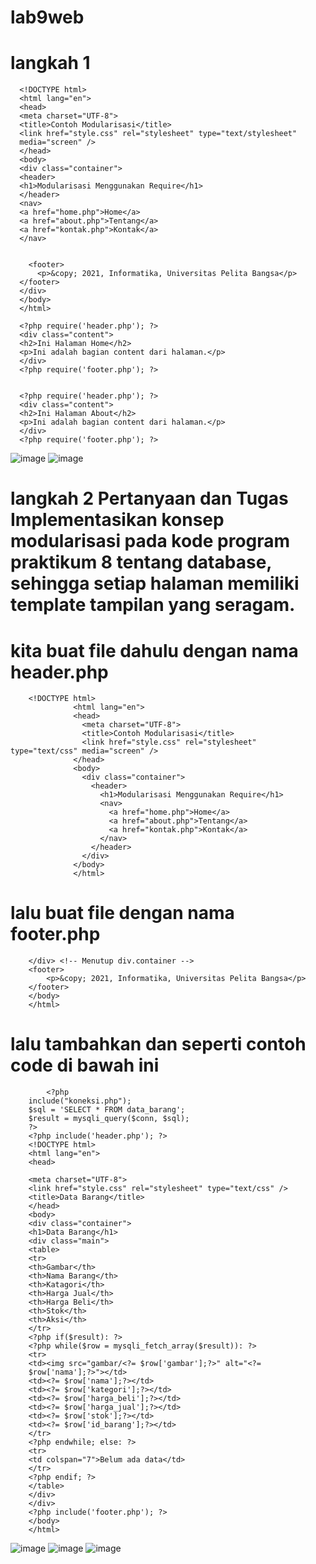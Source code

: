 # lab9web
# langkah 1

      <!DOCTYPE html>
      <html lang="en">
      <head>
      <meta charset="UTF-8">
      <title>Contoh Modularisasi</title>
      <link href="style.css" rel="stylesheet" type="text/stylesheet"
      media="screen" />
      </head>
      <body>
      <div class="container">
      <header>
      <h1>Modularisasi Menggunakan Require</h1>
      </header>
      <nav>
      <a href="home.php">Home</a>
      <a href="about.php">Tentang</a>
      <a href="kontak.php">Kontak</a>
      </nav>
      
      
        <footer>
          <p>&copy; 2021, Informatika, Universitas Pelita Bangsa</p>
      </footer>
      </div>
      </body>
      </html>
      
      <?php require('header.php'); ?>
      <div class="content">
      <h2>Ini Halaman Home</h2>
      <p>Ini adalah bagian content dari halaman.</p>
      </div>
      <?php require('footer.php'); ?>
      
      
      <?php require('header.php'); ?>
      <div class="content">
      <h2>Ini Halaman About</h2>
      <p>Ini adalah bagian content dari halaman.</p>
      </div>
      <?php require('footer.php'); ?>

![image](https://github.com/user-attachments/assets/a7a4821c-17b2-4a88-968b-d25b95b74487)
![image](https://github.com/user-attachments/assets/3a576d24-2b5a-4457-b922-364e24b42f59)


# langkah 2 Pertanyaan dan Tugas Implementasikan konsep modularisasi pada kode program praktikum 8 tentang database, sehingga setiap halaman memiliki template tampilan yang seragam.
  #  kita buat file dahulu dengan nama header.php
        <!DOCTYPE html>
                  <html lang="en">
                  <head>
                    <meta charset="UTF-8">
                    <title>Contoh Modularisasi</title>
                    <link href="style.css" rel="stylesheet" type="text/css" media="screen" />
                  </head>
                  <body>
                    <div class="container">
                      <header>
                        <h1>Modularisasi Menggunakan Require</h1>
                        <nav>
                          <a href="home.php">Home</a>
                          <a href="about.php">Tentang</a>
                          <a href="kontak.php">Kontak</a>
                        </nav>
                      </header>
                    </div>
                  </body>
                  </html>

# lalu buat file dengan nama footer.php
        </div> <!-- Menutup div.container -->
        <footer>
            <p>&copy; 2021, Informatika, Universitas Pelita Bangsa</p>
        </footer>
        </body>
        </html>

# lalu tambahkan <?php include('header.php'); ?> dan <?php include('footer.php'); ?>    seperti contoh code di bawah ini


            <?php
        include("koneksi.php");
        $sql = 'SELECT * FROM data_barang';
        $result = mysqli_query($conn, $sql);
        ?>
        <?php include('header.php'); ?>
        <!DOCTYPE html>
        <html lang="en">
        <head>
        
        <meta charset="UTF-8">
        <link href="style.css" rel="stylesheet" type="text/css" />
        <title>Data Barang</title>
        </head>
        <body>
        <div class="container">
        <h1>Data Barang</h1>
        <div class="main">
        <table>
        <tr>
        <th>Gambar</th>
        <th>Nama Barang</th>
        <th>Katagori</th>
        <th>Harga Jual</th>
        <th>Harga Beli</th>
        <th>Stok</th>
        <th>Aksi</th>
        </tr>
        <?php if($result): ?>
        <?php while($row = mysqli_fetch_array($result)): ?>
        <tr>
        <td><img src="gambar/<?= $row['gambar'];?>" alt="<?=
        $row['nama'];?>"></td>
        <td><?= $row['nama'];?></td>
        <td><?= $row['kategori'];?></td>
        <td><?= $row['harga_beli'];?></td>
        <td><?= $row['harga_jual'];?></td>
        <td><?= $row['stok'];?></td>
        <td><?= $row['id_barang'];?></td>
        </tr>
        <?php endwhile; else: ?>
        <tr>
        <td colspan="7">Belum ada data</td>
        </tr>
        <?php endif; ?>
        </table>
        </div>
        </div>
        <?php include('footer.php'); ?>
        </body>
        </html>

![image](https://github.com/user-attachments/assets/5777e01b-eee0-4e43-b65b-b45f4982712b)
![image](https://github.com/user-attachments/assets/156fb587-bd29-4f37-8e37-79bb39ab1909)
![image](https://github.com/user-attachments/assets/163a5182-2e59-4650-9bb6-80cab3caa1c5)




        
 

        
